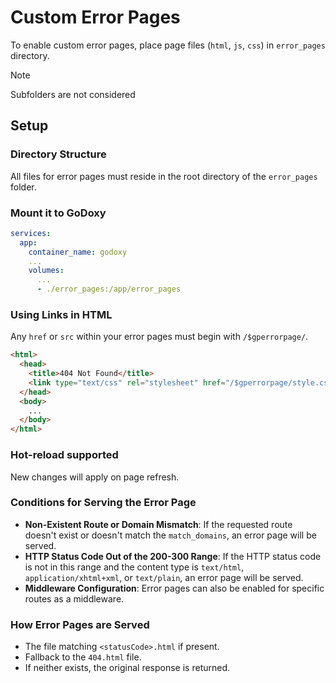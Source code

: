 # Custom Error Pages

To enable custom error pages, place page files (`html`, `js`, `css`) in `error_pages` directory.

> [!NOTE]
>
> Subfolders are not considered

## Setup

### Directory Structure

All files for error pages must reside in the root directory of the `error_pages` folder.

### Mount it to GoDoxy

```yaml
services:
  app:
    container_name: godoxy
    ...
    volumes:
      ...
      - ./error_pages:/app/error_pages
```

### Using Links in HTML

Any `href` or `src` within your error pages must begin with `/$gperrorpage/`.

```html
<html>
  <head>
    <title>404 Not Found</title>
    <link type="text/css" rel="stylesheet" href="/$gperrorpage/style.css" />
  </head>
  <body>
    ...
  </body>
</html>
```

### Hot-reload supported

New changes will apply on page refresh.

### Conditions for Serving the Error Page

- **Non-Existent Route or Domain Mismatch**: If the requested route doesn't exist or doesn't match the `match_domains`, an error page will be served.
- **HTTP Status Code Out of the 200-300 Range**: If the HTTP status code is not in this range and the content type is `text/html`, `application/xhtml+xml`, or `text/plain`, an error page will be served.
- **Middleware Configuration**: Error pages can also be enabled for specific routes as a middleware.

### How Error Pages are Served

- The file matching `<statusCode>.html` if present.
- Fallback to the `404.html` file.
- If neither exists, the original response is returned.
